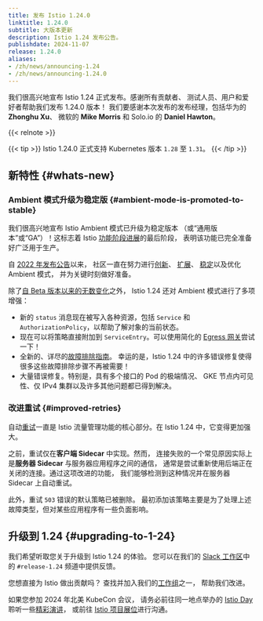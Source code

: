 ```yaml
---
title: 发布 Istio 1.24.0
linktitle: 1.24.0
subtitle: 大版本更新
description: Istio 1.24 发布公告。
publishdate: 2024-11-07
release: 1.24.0
aliases:
- /zh/news/announcing-1.24
- /zh/news/announcing-1.24.0
---
```


我们很高兴地宣布 Istio 1.24 正式发布。感谢所有贡献者、
测试人员、用户和爱好者帮助我们发布 1.24.0 版本！
我们要感谢本次发布的发布经理，包括华为的 **Zhonghu Xu**、
微软的 **Mike Morris** 和 Solo.io 的 **Daniel Hawton**。

{{< relnote >}}

{{< tip >}}
Istio 1.24.0 正式支持 Kubernetes 版本 `1.28` 至 `1.31`。
{{< /tip >}}

## 新特性 {#whats-new}

### Ambient 模式升级为稳定版 {#ambient-mode-is-promoted-to-stable}

我们很高兴地宣布 Istio Ambient 模式已升级为稳定版本
（或“通用版本”或“GA”）！这标志着 Istio
[功能阶段进展](/zh/docs/releases/feature-stages/)的最后阶段，
表明该功能已完全准备好广泛用于生产。

自 [2022 年发布公告](/zh/blog/2022/introducing-ambient-mesh/)以来，
社区一直在努力进行[创新](/zh/blog/2024/inpod-traffic-redirection-ambient/)、
[扩展](/zh/blog/2024/ambient-vs-cilium/)、
[稳定](/zh/blog/2024/ambient-reaches-beta/)以及优化 Ambient 模式，
并为关键时刻做好准备。

除了[自 Beta 版本以来的无数变化](/zh/news/releases/1.23.x/announcing-1.23/#ambient-ambient-ambient)之外，
Istio 1.24 还对 Ambient 模式进行了多项增强：

* 新的 `status` 消息现在被写入各种资源，包括 `Service`
  和 `AuthorizationPolicy`，以帮助了解对象的当前状态。
* 现在可以将策略直接附加到 `ServiceEntry`。可以使用简化的
  [Egress 网关](https://www.solo.io/blog/egress-gateways-made-easy/)尝试一下！
* 全新的、详尽的[故障排除指南](https://github.com/istio/istio/wiki/Troubleshooting-Istio-Ambient)。
  幸运的是，Istio 1.24 中的许多错误修复使得很多这些故障排除步骤不再被需要！
* 大量错误修复。特别是，具有多个接口的 Pod 的极端情况、
  GKE 节点内可见性、仅 IPv4 集群以及许多其他问题都已得到解决。

### 改进重试 {#improved-retries}

自动[重试](/zh/docs/concepts/traffic-management/#retries)一直是
Istio 流量管理功能的核心部分。在 Istio 1.24 中，它变得更加强大。

之前，重试仅在**客户端 Sidecar** 中实现。然而，
连接失败的一个常见原因实际上是**服务器 Sidecar** 与服务器应用程序之间的通信，
通常是尝试重新使用后端正在关闭的连接。通过这项改进的功能，
我们能够检测到这种情况并在服务器 Sidecar 上自动重试。

此外，重试 `503` 错误的默认策略已被删除。
最初添加该策略主要是为了处理上述故障类型，但对某些应用程序有一些负面影响。

## 升级到 1.24 {#upgrading-to-1-24}

我们希望听取您关于升级到 Istio 1.24 的体验。
您可以在我们的 [Slack 工作区](https://slack.istio.io/)中的
`#release-1.24` 频道中提供反馈。

您想直接为 Istio 做出贡献吗？
查找并加入我们的[工作组](https://github.com/istio/community/blob/master/WORKING-GROUPS.md)之一，
帮助我们改进。

如果您参加 2024 年北美 KubeCon 会议，
请务必前往同一地点举办的 [Istio Day](https://events.linuxfoundation.org/kubecon-cloudnativecon-north-america/co-located-events/istio-day/)
聆听一些[精彩演讲](/zh/blog/2024/kubecon-na/)，
或前往 [Istio 项目展位](https://events.linuxfoundation.org/kubecon-cloudnativecon-north-america/venue-travel/#venue-maps)进行沟通。
